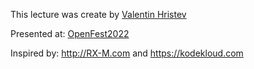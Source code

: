 This lecture was create by [Valentin Hristev](https://www.linkedin.com/in/valentin-hristev/)

Presented at: [OpenFest2022](https://www.openfest.org/2022/en/full-schedule/#lecture-690)

Inspired by: http://RX-M.com and https://kodekloud.com
